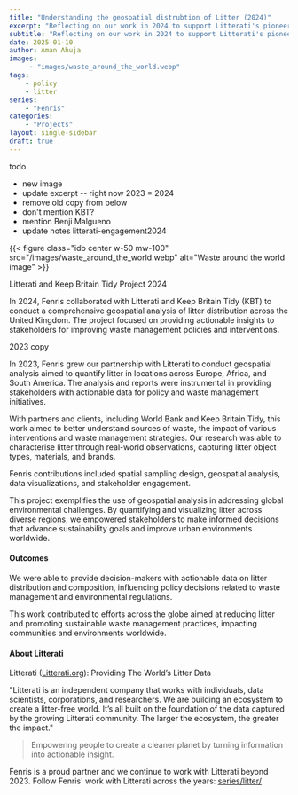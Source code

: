 ```yaml
---
title: "Understanding the geospatial distrubtion of Litter (2024)"
excerpt: "Reflecting on our work in 2024 to support Litterati's pioneering efforts to understand the magnitude and causes of litter around the world."
subtitle: "Reflecting on our work in 2024 to support Litterati's pioneering efforts to understand the magnitude and causes of litter around the world."
date: 2025-01-10
author: Aman Ahuja
images:
     - "images/waste_around_the_world.webp"
tags:
    - policy
    - litter
series:
    - "Fenris"
categories: 
    - "Projects"
layout: single-sidebar
draft: true
---
```


todo
* new image
* update excerpt -- right now 2023 = 2024
* remove old copy from below
* don't mention KBT? 
* mention Benji Malgueno
* update notes litterati-engagement2024




{{< figure class="idb center w-50 mw-100" 
  src="/images/waste_around_the_world.webp" 
    alt="Waste around the world image" >}}

Litterati and Keep Britain Tidy Project 2024

In 2024, Fenris collaborated with Litterati and Keep Britain Tidy (KBT) to conduct a comprehensive geospatial analysis of litter distribution across the United Kingdom. The project focused on providing actionable insights to stakeholders for improving waste management policies and interventions.

2023 copy
 
In 2023, Fenris grew our partnership with Litterati to conduct geospatial analysis aimed to quantify litter in locations across Europe, Africa, and South America. The analysis and reports were instrumental in providing stakeholders with actionable data for policy and waste management initiatives.

With partners and clients, including World Bank and Keep Britain Tidy, this work aimed to better understand sources of waste, the impact of various interventions and waste management strategies. Our research was able to characterise litter through real-world observations, capturing litter object types, materials, and brands. 

Fenris contributions included spatial sampling design, geospatial analysis, data visualizations, and stakeholder engagement. 

This project exemplifies the use of geospatial analysis in addressing global environmental challenges. By quantifying and visualizing litter across diverse regions, we empowered stakeholders to make informed decisions that advance sustainability goals and improve urban environments worldwide.

#### Outcomes

We were able to provide decision-makers with actionable data on litter distribution and composition, influencing policy decisions related to waste management and environmental regulations.

This work contributed to efforts across the globe aimed at reducing litter and promoting sustainable waste management practices, impacting communities and environments worldwide.

#### About Litterati 

Litterati ([Litterati.org](https://litterati.org)): Providing The World’s Litter Data

"Litterati is an independent company that works with individuals, data scientists, corporations, and researchers. We are building an ecosystem to create a litter-free world. It’s all built on the foundation of the data captured by the growing Litterati community. The larger the ecosystem, the greater the impact."

> Empowering people to create a cleaner planet by turning information into actionable insight.

Fenris is a proud partner and we continue to work with Litterati beyond 2023. Follow Fenris' work with Litterati across the years: [series/litter/](/series/litter)

<!-- 
Technologies Used
* Geospatial Tools: QGIS, ArcGIS for spatial analysis and mapping.
* Statistical Analysis: Rstats and Python for data processing and methodological improvements.
* Collaboration Tools: JupyterLab, RStudio
* Visualization libraries: ArcGIS dashboards and maps, Streamlit, and various open source libraries
--> 
